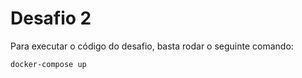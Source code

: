 # Desafio 2

Para executar o código do desafio, basta rodar o seguinte comando:

`docker-compose up`